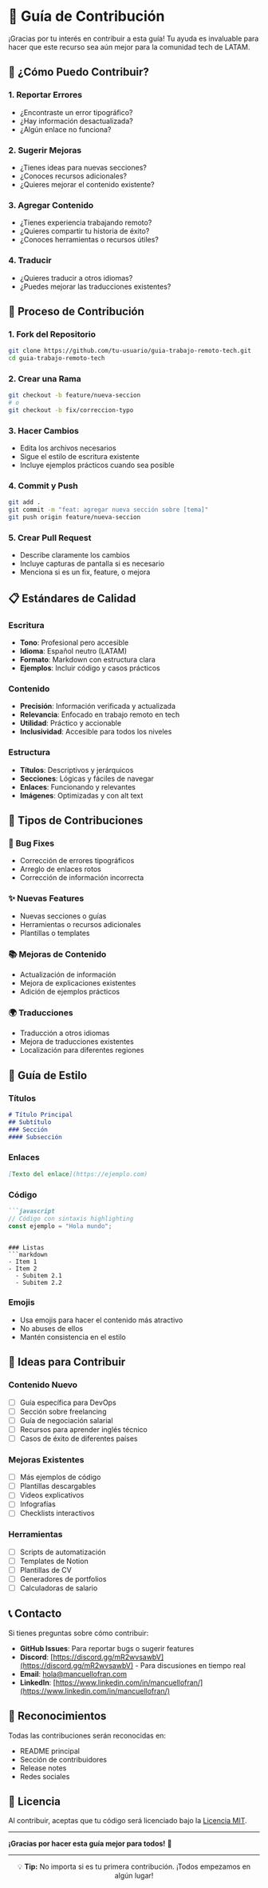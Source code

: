 # 🤝 Guía de Contribución

¡Gracias por tu interés en contribuir a esta guía! Tu ayuda es invaluable para hacer que este recurso sea aún mejor para la comunidad tech de LATAM.

## 🎯 ¿Cómo Puedo Contribuir?

### 1. **Reportar Errores**
- ¿Encontraste un error tipográfico?
- ¿Hay información desactualizada?
- ¿Algún enlace no funciona?

### 2. **Sugerir Mejoras**
- ¿Tienes ideas para nuevas secciones?
- ¿Conoces recursos adicionales?
- ¿Quieres mejorar el contenido existente?

### 3. **Agregar Contenido**
- ¿Tienes experiencia trabajando remoto?
- ¿Quieres compartir tu historia de éxito?
- ¿Conoces herramientas o recursos útiles?

### 4. **Traducir**
- ¿Quieres traducir a otros idiomas?
- ¿Puedes mejorar las traducciones existentes?

## 📝 Proceso de Contribución

### 1. **Fork del Repositorio**
```bash
git clone https://github.com/tu-usuario/guia-trabajo-remoto-tech.git
cd guia-trabajo-remoto-tech
```

### 2. **Crear una Rama**
```bash
git checkout -b feature/nueva-seccion
# o
git checkout -b fix/correccion-typo
```

### 3. **Hacer Cambios**
- Edita los archivos necesarios
- Sigue el estilo de escritura existente
- Incluye ejemplos prácticos cuando sea posible

### 4. **Commit y Push**
```bash
git add .
git commit -m "feat: agregar nueva sección sobre [tema]"
git push origin feature/nueva-seccion
```

### 5. **Crear Pull Request**
- Describe claramente los cambios
- Incluye capturas de pantalla si es necesario
- Menciona si es un fix, feature, o mejora

## 📋 Estándares de Calidad

### Escritura
- **Tono**: Profesional pero accesible
- **Idioma**: Español neutro (LATAM)
- **Formato**: Markdown con estructura clara
- **Ejemplos**: Incluir código y casos prácticos

### Contenido
- **Precisión**: Información verificada y actualizada
- **Relevancia**: Enfocado en trabajo remoto en tech
- **Utilidad**: Práctico y accionable
- **Inclusividad**: Accesible para todos los niveles

### Estructura
- **Títulos**: Descriptivos y jerárquicos
- **Secciones**: Lógicas y fáciles de navegar
- **Enlaces**: Funcionando y relevantes
- **Imágenes**: Optimizadas y con alt text

## 🎯 Tipos de Contribuciones

### 🐛 **Bug Fixes**
- Corrección de errores tipográficos
- Arreglo de enlaces rotos
- Corrección de información incorrecta

### ✨ **Nuevas Features**
- Nuevas secciones o guías
- Herramientas o recursos adicionales
- Plantillas o templates

### 📚 **Mejoras de Contenido**
- Actualización de información
- Mejora de explicaciones existentes
- Adición de ejemplos prácticos

### 🌍 **Traducciones**
- Traducción a otros idiomas
- Mejora de traducciones existentes
- Localización para diferentes regiones

## 📖 Guía de Estilo

### Títulos
```markdown
# Título Principal
## Subtítulo
### Sección
#### Subsección
```

### Enlaces
```markdown
[Texto del enlace](https://ejemplo.com)
```

### Código
```markdown
```javascript
// Código con sintaxis highlighting
const ejemplo = "Hola mundo";
```
```

### Listas
```markdown
- Item 1
- Item 2
  - Subitem 2.1
  - Subitem 2.2
```

### Emojis
- Usa emojis para hacer el contenido más atractivo
- No abuses de ellos
- Mantén consistencia en el estilo

## 🚀 Ideas para Contribuir

### Contenido Nuevo
- [ ] Guía específica para DevOps
- [ ] Sección sobre freelancing
- [ ] Guía de negociación salarial
- [ ] Recursos para aprender inglés técnico
- [ ] Casos de éxito de diferentes países

### Mejoras Existentes
- [ ] Más ejemplos de código
- [ ] Plantillas descargables
- [ ] Videos explicativos
- [ ] Infografías
- [ ] Checklists interactivos

### Herramientas
- [ ] Scripts de automatización
- [ ] Templates de Notion
- [ ] Plantillas de CV
- [ ] Generadores de portfolios
- [ ] Calculadoras de salario

## 📞 Contacto

Si tienes preguntas sobre cómo contribuir:

- **GitHub Issues**: Para reportar bugs o sugerir features
- **Discord**: [https://discord.gg/mR2wvsawbV](https://discord.gg/mR2wvsawbV) - Para discusiones en tiempo real
- **Email**: [hola@mancuellofran.com](mailto:hola@mancuellofran.com)
- **LinkedIn**: [https://www.linkedin.com/in/mancuellofran/](https://www.linkedin.com/in/mancuellofran/)

## 🙏 Reconocimientos

Todas las contribuciones serán reconocidas en:
- README principal
- Sección de contribuidores
- Release notes
- Redes sociales

## 📄 Licencia

Al contribuir, aceptas que tu código será licenciado bajo la [Licencia MIT](LICENSE).

---

**¡Gracias por hacer esta guía mejor para todos!** 🚀

---

<div align="center">
  <p>💡 <strong>Tip:</strong> No importa si es tu primera contribución. ¡Todos empezamos en algún lugar!</p>
</div>
